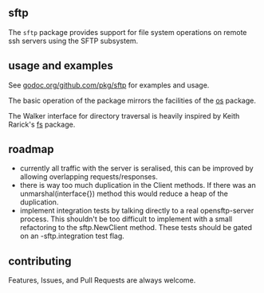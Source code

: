 sftp
----

The `sftp` package provides support for file system operations on remote ssh servers using the SFTP subsystem.

usage and examples
------------------

See [godoc.org/github.com/pkg/sftp](http://godoc.org/github.com/pkg/sftp) for examples and usage.

The basic operation of the package mirrors the facilities of the [os](http://golang.org/pkg/os) package. 

The Walker interface for directory traversal is heavily inspired by Keith Rarick's [fs](http://godoc.org/github.com/kr/fs) package.

roadmap
-------

 * currently all traffic with the server is seralised, this can be improved by allowing overlapping requests/responses.
 * there is way too much duplication in the Client methods. If there was an unmarshal(interface{}) method this would reduce a heap of the duplication.
 * implement integration tests by talking directly to a real opensftp-server process. This shouldn't be too difficult to implement with a small refactoring to the sftp.NewClient method. These tests should be gated on an -sftp.integration test flag.

contributing
------------

Features, Issues, and Pull Requests are always welcome.
